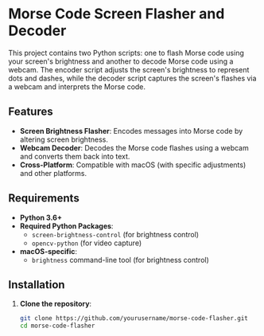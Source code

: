 # Morse Code Screen Flasher and Decoder

This project contains two Python scripts: one to flash Morse code using your screen's brightness and another to decode Morse code using a webcam. The encoder script adjusts the screen's brightness to represent dots and dashes, while the decoder script captures the screen's flashes via a webcam and interprets the Morse code.

## Features

- **Screen Brightness Flasher**: Encodes messages into Morse code by altering screen brightness.
- **Webcam Decoder**: Decodes the Morse code flashes using a webcam and converts them back into text.
- **Cross-Platform**: Compatible with macOS (with specific adjustments) and other platforms.

## Requirements

- **Python 3.6+**
- **Required Python Packages**:
  - `screen-brightness-control` (for brightness control)
  - `opencv-python` (for video capture)
- **macOS-specific**:
  - `brightness` command-line tool (for brightness control)

## Installation

1. **Clone the repository**:
   ```bash
   git clone https://github.com/yourusername/morse-code-flasher.git
   cd morse-code-flasher
